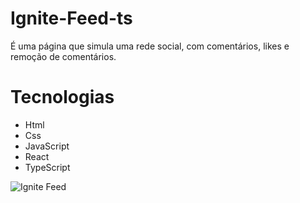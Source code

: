 # Ignite-Feed-ts
É uma página que simula uma rede social, com comentários, likes e remoção de comentários.

# Tecnologias
- Html
- Css
- JavaScript
- React
- TypeScript


![Ignite Feed](https://user-images.githubusercontent.com/95721308/216690357-2851b7bb-c5af-43aa-ae30-4be8c4cf081d.gif)
